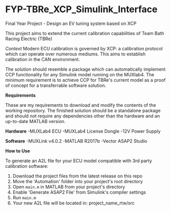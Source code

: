 # FYP-TBRe_XCP_Simulink_Interface
 Final Year Project - Design an EV tuning system based on XCP

This project aims to extend the current calibration capabilities of Team Bath Racing Electric (TBRe)


*Context*
Modern ECU calibration is governed by XCP: a calibration protocol which can operate over numerous mediums. This aims to establish calibration in the CAN environment.

The solution should resemble a package which can automatically implement CCP functionality for any Simulink model running on the MUXlab4. The minimum requirement is to achieve CCP for TBRe's current model as a proof of concept for a transferrable software solution.

****Requirements****

These are my requirements to download and modify the contents of the working repository. The finished solution should be a standalone package and should not require any dependencies other than the hardware and an up-to-date MATLAB version. 

**Hardware**
-MUXLab4 ECU
-MUXLab4 License Dongle
-12V Power Supply

**Software**
-MUXLink v4.0.2
-MATLAB R2017b
-Vector ASAP2 Studio

****How to Use****

To generate an A2L file for your ECU model compatible with 3rd party calibration software:

1. Download the project files from the latest release on this repo
2. Move the 'Automation' folder into your project's root directory
3. Open `main.m` in MATLAB from your project's directory
4. Enable 'Generate ASAP2 File' from Simulink's compiler settings
5. Run `main.m`
6. Your new A2L file will be located in: project_name_rtw/src
